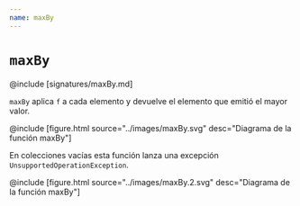 ```yaml
---
name: maxBy
---
```


# `maxBy`

@include [signatures/maxBy.md]

`maxBy` aplica `f` a cada elemento y devuelve el elemento que emitió el mayor valor.

@include [figure.html source="../images/maxBy.svg" desc="Diagrama de la función maxBy"]

En colecciones vacías esta función lanza una excepción `UnsupportedOperationException`.

@include [figure.html source="../images/maxBy.2.svg" desc="Diagrama de la función maxBy"]

